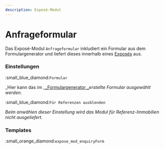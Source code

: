```yaml
---
description: Exposé-Modul
---
```


# Anfrageformular

Das Exposé-Modul `Anfrageformular` inkludiert ein Formular aus dem Formulargenerator und liefert dieses innerhalb eines [Exposés](../../frontend-konfiguration/module/expose.md) aus.

### Einstellungen

:small\_blue\_diamond:`Formular`

_Hier kann das im _[_Formulargenerator _](https://docs.contao.org/manual/de/formulargenerator/)_erstellte Formular ausgewählt werden._

:small\_blue\_diamond:`Für Referenzen ausblenden`

_Beim anwählen dieser Einstellung wird das Modul für Referenz-Immobilien nicht ausgeliefert._

### Templates

:small\_orange\_diamond:`expose_mod_enquiryForm`
